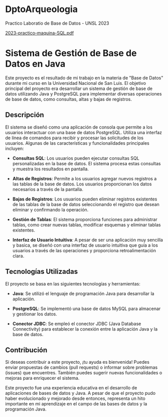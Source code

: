 # DptoArqueologia

Practico Laboratio de Base de Datos - UNSL 2023

[2023-practico-maquina-SQL.pdf](https://github.com/dammatus/DptoArqueologia/files/11672263/2023-practico-maquina-SQL.pdf)

# Sistema de Gestión de Base de Datos en Java

Este proyecto es el resultado de mi trabajo en la materia de "Base de Datos" durante mi curso en la Universidad Nacional de San Luis. El objetivo principal del proyecto era desarrollar un sistema de gestión de base de datos utilizando Java y PostgreSQL para implementar diversas operaciones de base de datos, como consultas, altas y bajas de registros.

## Descripción

El sistema se diseñó como una aplicación de consola que permite a los usuarios interactuar con una base de datos PostgreSQL. Utiliza una interfaz de línea de comandos para recibir y procesar las solicitudes de los usuarios. Algunas de las características y funcionalidades principales incluyen:

- **Consultas SQL**: Los usuarios pueden ejecutar consultas SQL personalizadas en la base de datos. El sistema procesa estas consultas y muestra los resultados en pantalla.

- **Altas de Registros**: Permite a los usuarios agregar nuevos registros a las tablas de la base de datos. Los usuarios proporcionan los datos necesarios a través de la pantalla.

- **Bajas de Registros**: Los usuarios pueden eliminar registros existentes de las tablas de la base de datos seleccionando el registro que desean eliminar y confirmando la operación.

- **Gestión de Tablas**: El sistema proporciona funciones para administrar tablas, como crear nuevas tablas, modificar esquemas y eliminar tablas existentes.

- **Interfaz de Usuario Intuitiva**: A pesar de ser una aplicación muy sencilla y basica, se diseñó con una interfaz de usuario intuitiva que guía a los usuarios a través de las operaciones y proporciona retroalimentación clara.

## Tecnologías Utilizadas

El proyecto se basa en las siguientes tecnologías y herramientas:

- **Java**: Se utilizó el lenguaje de programación Java para desarrollar la aplicación.

- **PostgreSQL**: Se implementó una base de datos MySQL para almacenar y gestionar los datos.

- **Conector JDBC**: Se empleó el conector JDBC (Java Database Connectivity) para establecer la conexión entre la aplicación Java y la base de datos.

## Contribución

Si deseas contribuir a este proyecto, ¡tu ayuda es bienvenida! Puedes enviar propuestas de cambios (pull requests) o informar sobre problemas (issues) que encuentres. También puedes sugerir nuevas funcionalidades o mejoras para enriquecer el sistema.

Este proyecto fue una experiencia educativa en el desarrollo de aplicaciones de bases de datos y Java. A pesar de que el proyecto pudo haber evolucionado y mejorado desde entonces, representa un hito importante en mi aprendizaje en el campo de las bases de datos y la programación Java.
